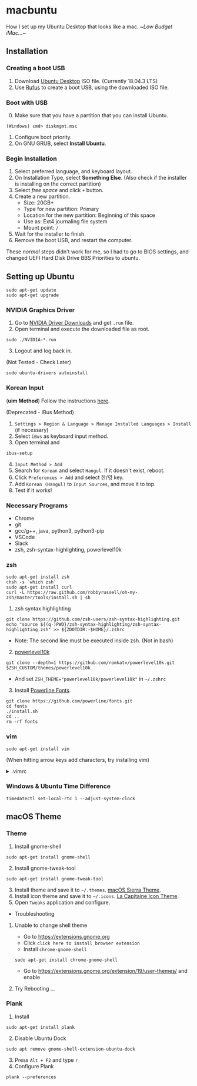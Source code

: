 # macbuntu
How I set up my Ubuntu Desktop that looks like a mac. ~_Low Budget iMac..._~

## Installation

### Creating a boot USB
1. Download [Ubuntu Desktop](https://ubuntu.com/download/desktop) ISO file. (Currently 18.04.3 LTS)
2. Use [Rufus](https://rufus.ie/) to create a boot USB, using the downloaded ISO file.

### Boot with USB
0. Make sure that you have a partition that you can install Ubuntu.
```
(Windows) cmd> diskmgmt.msc
```

1. Configure boot priority.
2. On GNU GRUB, select **Install Ubuntu**.

### Begin Installation
1. Select preferred language, and keyboard layout.
2. On Installation Type, select **Something Else**. (Also check if the installer is installing on the correct partition)
3. Select _free space_ and click `+` button.
4. Create a new partition.
    - Size: 20GB+
    - Type for new partition: Primary
    - Location for the new partition: Beginning of this space
    - Use as: Ext4 journaling file system
    - Mount point: `/`
5. Wait for the installer to finish.
6. Remove the boot USB, and restart the computer.

These _normal_ steps didn't work for me, so I had to go to BIOS settings, and changed UEFI Hard Disk Drive BBS Priorities to ubuntu.

## Setting up Ubuntu
```
sudo apt-get update
sudo apt-get upgrade
```
### NVIDIA Graphics Driver
1. Go to [NVIDIA Driver Downloads](https://www.nvidia.co.kr/Download/index.aspx?lang=kr#) and get `.run` file.
2. Open terminal and execute the downloaded file as root.
```
sudo ./NVIDIA-*.run
```
3. Logout and log back in.

(Not Tested - Check Later)
```
sudo ubuntu-drivers autoinstall
```

### Korean Input
(**uim Method**)
Follow the instructions [here](http://progtrend.blogspot.com/2018/06/ubuntu-1804-uim.html).

(Deprecated - iBus Method)
1. `Settings > Region & Language > Manage Installed Languages > Install` (if necessary)
2. Select `iBus` as keyboard input method.
3. Open terminal and
```
ibus-setup
```
4. `Input Method > Add`
5. Search for `Korean` and select `Hangul`. If it doesn't exist, reboot.
6. Click `Preferences > Add` and select 한/영 key.
7. Add `Korean (Hangul)` to `Input Sources`, and move it to top.
8. Test if it works!

### Necessary Programs
- Chrome
- git
- gcc/g++, java, python3, python3-pip
- VSCode
- Slack
- zsh, zsh-syntax-highlighting, powerlevel10k

### zsh
```
sudo apt-get install zsh
chsh -s `which zsh`
sudo apt-get install curl
curl -L https://raw.github.com/robbyrussell/oh-my-zsh/master/tools/install.sh | sh
```
1. zsh syntax highlighting
```
git clone https://github.com/zsh-users/zsh-syntax-highlighting.git
echo "source ${(q-)PWD}/zsh-syntax-highlighting/zsh-syntax-highlighting.zsh" >> ${ZDOTDIR:-$HOME}/.zshrc
```
- Note: The second line must be executed inside zsh. (Not in bash)

2. [powerlevel10k](https://github.com/romkatv/powerlevel10k)
```
git clone --depth=1 https://github.com/romkatv/powerlevel10k.git $ZSH_CUSTOM/themes/powerlevel10k
```
- And set `ZSH_THEME="powerlevel10k/powerlevel10k"` in `~/.zshrc`

3. Install [Powerline Fonts](https://github.com/powerline/fonts).

```
git clone https://github.com/powerline/fonts.git
cd fonts
./install.sh
cd ..
rm -rf fonts
```

### vim
```
sudo apt-get install vim
```
(When hitting arrow keys add characters,  try installing vim)
<details>
<summary>.vimrc</summary>
<pre>
set number
set ai
set si
set cindent
set shiftwidth=4
set tabstop=4
set ignorecase
set hlsearch
set nocompatible
set fileencodings=utf-8,euc-kr
set fencs=ucs-bom,utf-8,euc-kr
set bs=indent,eol,start
set ruler
set title
set showmatch
set wmnu
syntax on
filetype indent on
set mouse=a
</pre>
</details>

### Windows & Ubuntu Time Difference
```
timedatectl set-local-rtc 1 --adjust-system-clock
```

## macOS Theme
### Theme
1. Install gnome-shell
```
sudo apt-get install gnome-shell
```
2. Install gnome-tweak-tool
```
sudo apt-get install gnome-tweak-tool
```
3. Install theme and save it to `~/.themes`. [macOS Sierra Theme](https://github.com/B00merang-Project/macOS.git).
4. Install icon theme and save it to `~/.icons`. [La Capitaine Icon Theme](https://github.com/keeferrourke/la-capitaine-icon-theme).
5. Open `Tweaks` application and configure.

- Troubleshooting
1. Unable to change shell theme
   - Go to https://extensions.gnome.org
   - Click `click here to install browser extension`
   - Install `chrome-gnome-shell`
   ```
   sudo apt-get install chrome-gnome-shell
   ```
   - Go to https://extensions.gnome.org/extension/19/user-themes/ and enable
   
2. Try Rebooting ...

### Plank
1. Install
```
sudo apt-get install plank
```
2. Disable Ubuntu Dock
```
sudo apt remove gnome-shell-extension-ubuntu-dock
```
3. Press `Alt + F2` and type `r`
4. Configure Plank
```
plank --preferences
```

